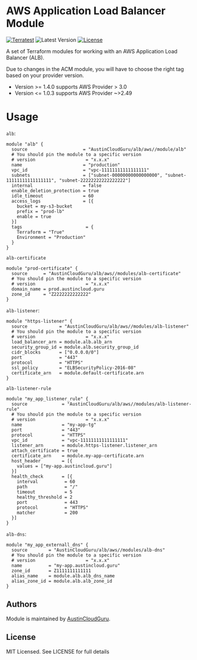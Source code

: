 # AWS Application Load Balancer Module
[![Terratest](https://github.com/austincloudguru/terraform-aws-alb/workflows/Terratest/badge.svg)](https://github.com/austincloudguru/terraform-aws-alb/actions?query=workflow%3ATerratest)
![Latest Version](https://img.shields.io/github/v/tag/austincloudguru/terraform-aws-alb?sort=semver&label=Latest%20Version)
[![License](https://img.shields.io/github/license/austincloudguru/terraform-aws-alb)](https://github.com/austincloudguru/terraform-aws-alb/blob/master/LICENSE)

A set of Terraform modules for working with an AWS Application Load Balancer (ALB).

Due to changes in the ACM module, you will have to choose the right tag based on your provider version.
* Version >= 1.4.0 supports AWS Provider > 3.0
* Version <= 1.0.3 supports AWS Provider ~>2.49

# Usage
`alb`:
```hcl
module "alb" {
  source                     = "AustinCloudGuru/alb/aws//module/alb"
  # You should pin the module to a specific version
  # version                   = "x.x.x"
  name                       = "production"
  vpc_id                     = "vpc-11111111111111111"
  subnets                    = ["subnet-00000000000000000", "subnet-11111111111111111", "subnet-22222222222222222"]
  internal                   = false
  enable_deletion_protection = true
  idle_timeout               = 60
  access_logs                = [{
    bucket = my-s3-bucket
    prefix = "prod-lb"
    enable = true
  }]
  tags                        = {
    Terraform = "True"
    Environment = "Production"
  }
}
```
`alb-certificate`
```hcl
module "prod-certificate" {
  source      = "AustinCloudGuru/alb/aws//modules/alb-certificate"
  # You should pin the module to a specific version
  # version                   = "x.x.x"
  domain_name = prod.austincloud.guru
  zone_id     = "Z2222222222222"
}
```

`alb-listener`:
```hcl
module "https-listener" {
  source            = "AustinCloudGuru/alb/aws//modules/alb-listener"
  # You should pin the module to a specific version
  # version                   = "x.x.x"
  load_balancer_arn = module.alb.alb_arn
  security_group_id = module.alb.security_group_id
  cidr_blocks       = ["0.0.0.0/0"]
  port              = "443"
  protocol          = "HTTPS"
  ssl_policy        = "ELBSecurityPolicy-2016-08"
  certificate_arn   = module.default-certificate.arn
}
```

`alb-listener-rule`
```hcl
module "my_app_listener_rule" {
  source             = "AustinCloudGuru/alb/aws//modules/alb-listener-rule"
  # You should pin the module to a specific version
  # version                   = "x.x.x"
  name               = "my-app-tg"
  port               = "443"
  protocol           = "HTTPS"
  vpc_id             = "vpc-11111111111111111"
  listener_arn       = module.https-listener.listener_arn
  attach_certificate = true
  certificate_arn    = module.my-app-certificate.arn
  host_header        = [{
    values = ["my-app.austincloud.guru"]
  }]
  health_check       = [{
    interval          = 60
    path              = "/"
    timeout           = 5
    healthy_threshold = 2
    port              = 443
    protocol          = "HTTPS"
    matcher           = 200
  }]
}
```

`alb-dns`:
```hcl
module "my_app_externall_dns" {
  source        = "AustinCloudGuru/alb/aws//modules/alb-dns"
  # You should pin the module to a specific version
  # version                   = "x.x.x"
  name          = "my-app.austincloud.guru"
  zone_id       = Z1111111111111
  alias_name    = module.alb.alb_dns_name
  alias_zone_id = module.alb.alb_zone_id
}
```

## Authors
Module is maintained by [AustinCloudGuru](https://github.com/austincloudguru).

## License
MIT Licensed.  See LICENSE for full details
